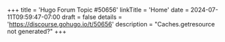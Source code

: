 +++
title = 'Hugo Forum Topic #50656'
linkTitle = 'Home'
date = 2024-07-11T09:59:47-07:00
draft = false
details = 'https://discourse.gohugo.io/t/50656'
description = "Caches.getresource not generated?"
+++
